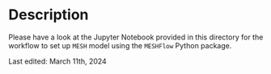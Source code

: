 # Description

Please have a look at the Jupyter Notebook provided in this directory for
the workflow to set up `MESH` model using the `MESHFlow` Python package.


Last edited: March 11th, 2024
